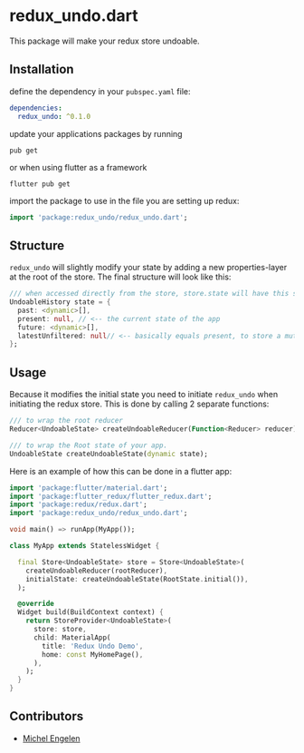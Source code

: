 # redux_undo.dart

This package will make your redux store undoable.

## Installation

define the dependency in your `pubspec.yaml` file:
```yaml
dependencies:
  redux_undo: ^0.1.0
```

update your applications packages by running
```shell
pub get
```

or when using flutter as a framework
```shell
flutter pub get
```

import the package to use in the file you are setting up redux:
```dart
import 'package:redux_undo/redux_undo.dart';
```

## Structure

`redux_undo` will slightly modify your state by adding a new properties-layer at the root of the store. The final structure will look like this:
```dart
/// when accessed directly from the store, store.state will have this structure
UndoableHistory state = {
  past: <dynamic>[],
  present: null, // <-- the current state of the app
  future: <dynamic>[],
  latestUnfiltered: null// <-- basically equals present, to store a mutual state before storing it into past or future 
};
```

## Usage

Because it modifies the initial state you need to initiate `redux_undo` when initiating the redux store.
This is done by calling 2 separate functions:

```dart
/// to wrap the root reducer
Reducer<UndoableState> createUndoableReducer(Function<Reducer> reducer);

/// to wrap the Root state of your app.
UndoableState createUndoableState(dynamic state);
```


Here is an example of how this can be done in a flutter app:
```dart
import 'package:flutter/material.dart';
import 'package:flutter_redux/flutter_redux.dart';
import 'package:redux/redux.dart';
import 'package:redux_undo/redux_undo.dart';

void main() => runApp(MyApp());

class MyApp extends StatelessWidget {

  final Store<UndoableState> store = Store<UndoableState>(
    createUndoableReducer(rootReducer),
    initialState: createUndoableState(RootState.initial()),
  );

  @override
  Widget build(BuildContext context) {
    return StoreProvider<UndoableState>(
      store: store,
      child: MaterialApp(
        title: 'Redux Undo Demo',
        home: const MyHomePage(),
      ),
    );
  }
}
```

## Contributors

  * [Michel Engelen](https://github.com/michelengelen)